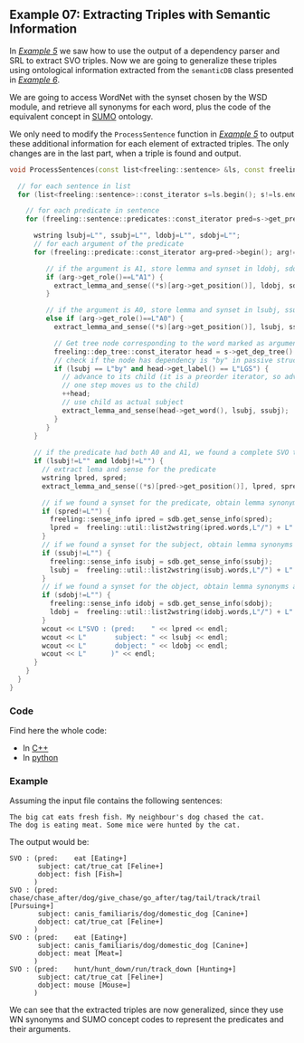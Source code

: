 
## Example 07: Extracting Triples with Semantic Information

In [*Example 5*](./example05.md) we saw how to use the output of a dependency parser and SRL to extract SVO triples. 
Now we are going to generalize these triples using ontological information extracted from the `semanticDB` class presented in [*Example 6*](./example06.md).

We are going to access WordNet with the synset chosen by the WSD module, and retrieve all synonyms for each word, plus the code of the equivalent concept in [SUMO](http://www.adampease.org/OP/) ontology.

We only need to modify the `ProcessSentence` function in [*Example 5*](./example05.md) to output these additional information for each element of extracted triples. The only changes are in the last part, when a triple is found and output.

```C++
void ProcessSentences(const list<freeling::sentence> &ls, const freeling::semanticDB &sdb) {

  // for each sentence in list
  for (list<freeling::sentence>::const_iterator s=ls.begin(); s!=ls.end(); ++s) {

    // for each predicate in sentence
    for (freeling::sentence::predicates::const_iterator pred=s->get_predicates().begin(); pred!=s->get_predicates().end(); ++pred) { 

      wstring lsubj=L"", ssubj=L"", ldobj=L"", sdobj=L"";
      // for each argument of the predicate
      for (freeling::predicate::const_iterator arg=pred->begin(); arg!=pred->end(); ++arg) {

         // if the argument is A1, store lemma and synset in ldobj, sdobj
         if (arg->get_role()==L"A1") {
           extract_lemma_and_sense((*s)[arg->get_position()], ldobj, sdobj);
         }

         // if the argument is A0, store lemma and synset in lsubj, ssubj
         else if (arg->get_role()==L"A0") {
           extract_lemma_and_sense((*s)[arg->get_position()], lsubj, ssubj);

           // Get tree node corresponding to the word marked as argument head:
           freeling::dep_tree::const_iterator head = s->get_dep_tree().get_node_by_pos(arg->get_position());
           // check if the node has dependency is "by" in passive structure
           if (lsubj == L"by" and head->get_label() == L"LGS") {
             // advance to its child (it is a preorder iterator, so advancing 
             // one step moves us to the child)
             ++head;
             // use child as actual subject
             extract_lemma_and_sense(head->get_word(), lsubj, ssubj);
           }
         }
      }
      
      // if the predicate had both A0 and A1, we found a complete SVO triple. Let's output it.
      if (lsubj!=L"" and ldobj!=L"") {        
        // extract lema and sense for the predicate
        wstring lpred, spred;
        extract_lemma_and_sense((*s)[pred->get_position()], lpred, spred);

        // if we found a synset for the predicate, obtain lemma synonyms and SUMO link
        if (spred!=L"") {
          freeling::sense_info ipred = sdb.get_sense_info(spred);
          lpred =  freeling::util::list2wstring(ipred.words,L"/") + L" [" + ipred.sumo + L"]";
        }
        // if we found a synset for the subject, obtain lemma synonyms and SUMO link
        if (ssubj!=L"") {
          freeling::sense_info isubj = sdb.get_sense_info(ssubj);
          lsubj =  freeling::util::list2wstring(isubj.words,L"/") + L" [" + isubj.sumo + L"]";
        } 
        // if we found a synset for the object, obtain lemma synonyms and SUMO link
        if (sdobj!=L"") {
          freeling::sense_info idobj = sdb.get_sense_info(sdobj);
          ldobj =  freeling::util::list2wstring(idobj.words,L"/") + L" [" + idobj.sumo + L"]";
        }
        wcout << L"SVO : (pred:    " << lpred << endl;
        wcout << L"       subject: " << lsubj << endl; 
        wcout << L"       dobject: " << ldobj << endl;
        wcout << L"      )" << endl;
      }      
    }
  }
}
```


### Code

Find here the whole code:
 - In [C++](./code/example07.cc.md)
 - In [python](./code/example07.py.md)


### Example

Assuming the input file contains the following sentences:

    The big cat eats fresh fish. My neighbour's dog chased the cat.
    The dog is eating meat. Some mice were hunted by the cat.

The output would be:

```
SVO : (pred:    eat [Eating+]
       subject: cat/true_cat [Feline+]
       dobject: fish [Fish=]
      )
SVO : (pred:    chase/chase_after/dog/give_chase/go_after/tag/tail/track/trail [Pursuing+]
       subject: canis_familiaris/dog/domestic_dog [Canine+]
       dobject: cat/true_cat [Feline+]
      )
SVO : (pred:    eat [Eating+]
       subject: canis_familiaris/dog/domestic_dog [Canine+]
       dobject: meat [Meat=]
      )
SVO : (pred:    hunt/hunt_down/run/track_down [Hunting+]
       subject: cat/true_cat [Feline+]
       dobject: mouse [Mouse=]
      )
```

We can see that the extracted triples are now generalized, since they use WN synonyms and SUMO concept codes to represent the predicates and their arguments.

